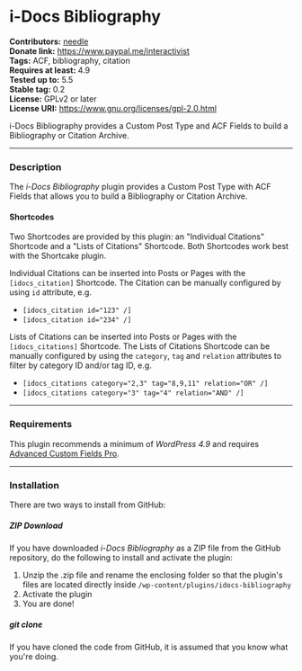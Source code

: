 i-Docs Bibliography
===================

**Contributors:** [needle](https://profiles.wordpress.org/needle/)<br/>
**Donate link:** https://www.paypal.me/interactivist<br/>
**Tags:** ACF, bibliography, citation<br/>
**Requires at least:** 4.9<br/>
**Tested up to:** 5.5<br/>
**Stable tag:** 0.2<br/>
**License:** GPLv2 or later<br/>
**License URI:** https://www.gnu.org/licenses/gpl-2.0.html

i-Docs Bibliography provides a Custom Post Type and ACF Fields to build a Bibliography or Citation Archive.

---

### Description

The *i-Docs Bibliography* plugin provides a Custom Post Type with ACF Fields that allows you to build a Bibliography or Citation Archive.

#### Shortcodes

Two Shortcodes are provided by this plugin: an "Individual Citations" Shortcode and a "Lists of Citations" Shortcode. Both Shortcodes work best with the Shortcake plugin.

Individual Citations can be inserted into Posts or Pages with the `[idocs_citation]` Shortcode. The Citation can be manually configured by using `id` attribute, e.g.

* `[idocs_citation id="123" /]`
* `[idocs_citation id="234" /]`

Lists of Citations can be inserted into Posts or Pages with the `[idocs_citations]` Shortcode. The Lists of Citations Shortcode can be manually configured by using the `category`, `tag` and `relation` attributes to filter by category ID and/or tag ID, e.g.

* `[idocs_citations category="2,3" tag="8,9,11" relation="OR" /]`
* `[idocs_citations category="3" tag="4" relation="AND" /]`

---

### Requirements

This plugin recommends a minimum of *WordPress 4.9* and requires [Advanced Custom Fields Pro](https://www.advancedcustomfields.com/).

---

### Installation

There are two ways to install from GitHub:

##### ZIP Download

If you have downloaded *i-Docs Bibliography* as a ZIP file from the GitHub repository, do the following to install and activate the plugin:

1. Unzip the .zip file and rename the enclosing folder so that the plugin's files are located directly inside `/wp-content/plugins/idocs-bibliography`
2. Activate the plugin
3. You are done!

##### git clone

If you have cloned the code from GitHub, it is assumed that you know what you're doing.
